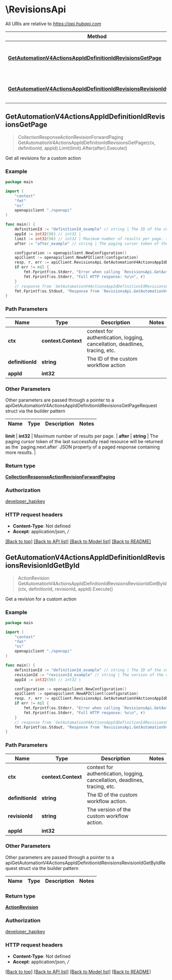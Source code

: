 # \RevisionsApi

All URIs are relative to *https://api.hubapi.com*

Method | HTTP request | Description
------------- | ------------- | -------------
[**GetAutomationV4ActionsAppIdDefinitionIdRevisionsGetPage**](RevisionsApi.md#GetAutomationV4ActionsAppIdDefinitionIdRevisionsGetPage) | **Get** /automation/v4/actions/{appId}/{definitionId}/revisions | Get all revisions for a custom action
[**GetAutomationV4ActionsAppIdDefinitionIdRevisionsRevisionIdGetById**](RevisionsApi.md#GetAutomationV4ActionsAppIdDefinitionIdRevisionsRevisionIdGetById) | **Get** /automation/v4/actions/{appId}/{definitionId}/revisions/{revisionId} | Get a revision for a custom action



## GetAutomationV4ActionsAppIdDefinitionIdRevisionsGetPage

> CollectionResponseActionRevisionForwardPaging GetAutomationV4ActionsAppIdDefinitionIdRevisionsGetPage(ctx, definitionId, appId).Limit(limit).After(after).Execute()

Get all revisions for a custom action



### Example

```go
package main

import (
    "context"
    "fmt"
    "os"
    openapiclient "./openapi"
)

func main() {
    definitionId := "definitionId_example" // string | The ID of the custom workflow action
    appId := int32(56) // int32 | 
    limit := int32(56) // int32 | Maximum number of results per page. (optional)
    after := "after_example" // string | The paging cursor token of the last successfully read resource will be returned as the `paging.next.after` JSON property of a paged response containing more results. (optional)

    configuration := openapiclient.NewConfiguration()
    apiClient := openapiclient.NewAPIClient(configuration)
    resp, r, err := apiClient.RevisionsApi.GetAutomationV4ActionsAppIdDefinitionIdRevisionsGetPage(context.Background(), definitionId, appId).Limit(limit).After(after).Execute()
    if err != nil {
        fmt.Fprintf(os.Stderr, "Error when calling `RevisionsApi.GetAutomationV4ActionsAppIdDefinitionIdRevisionsGetPage``: %v\n", err)
        fmt.Fprintf(os.Stderr, "Full HTTP response: %v\n", r)
    }
    // response from `GetAutomationV4ActionsAppIdDefinitionIdRevisionsGetPage`: CollectionResponseActionRevisionForwardPaging
    fmt.Fprintf(os.Stdout, "Response from `RevisionsApi.GetAutomationV4ActionsAppIdDefinitionIdRevisionsGetPage`: %v\n", resp)
}
```

### Path Parameters


Name | Type | Description  | Notes
------------- | ------------- | ------------- | -------------
**ctx** | **context.Context** | context for authentication, logging, cancellation, deadlines, tracing, etc.
**definitionId** | **string** | The ID of the custom workflow action | 
**appId** | **int32** |  | 

### Other Parameters

Other parameters are passed through a pointer to a apiGetAutomationV4ActionsAppIdDefinitionIdRevisionsGetPageRequest struct via the builder pattern


Name | Type | Description  | Notes
------------- | ------------- | ------------- | -------------


 **limit** | **int32** | Maximum number of results per page. | 
 **after** | **string** | The paging cursor token of the last successfully read resource will be returned as the &#x60;paging.next.after&#x60; JSON property of a paged response containing more results. | 

### Return type

[**CollectionResponseActionRevisionForwardPaging**](CollectionResponseActionRevisionForwardPaging.md)

### Authorization

[developer_hapikey](../README.md#developer_hapikey)

### HTTP request headers

- **Content-Type**: Not defined
- **Accept**: application/json, */*

[[Back to top]](#) [[Back to API list]](../README.md#documentation-for-api-endpoints)
[[Back to Model list]](../README.md#documentation-for-models)
[[Back to README]](../README.md)


## GetAutomationV4ActionsAppIdDefinitionIdRevisionsRevisionIdGetById

> ActionRevision GetAutomationV4ActionsAppIdDefinitionIdRevisionsRevisionIdGetById(ctx, definitionId, revisionId, appId).Execute()

Get a revision for a custom action



### Example

```go
package main

import (
    "context"
    "fmt"
    "os"
    openapiclient "./openapi"
)

func main() {
    definitionId := "definitionId_example" // string | The ID of the custom workflow action.
    revisionId := "revisionId_example" // string | The version of the custom workflow action.
    appId := int32(56) // int32 | 

    configuration := openapiclient.NewConfiguration()
    apiClient := openapiclient.NewAPIClient(configuration)
    resp, r, err := apiClient.RevisionsApi.GetAutomationV4ActionsAppIdDefinitionIdRevisionsRevisionIdGetById(context.Background(), definitionId, revisionId, appId).Execute()
    if err != nil {
        fmt.Fprintf(os.Stderr, "Error when calling `RevisionsApi.GetAutomationV4ActionsAppIdDefinitionIdRevisionsRevisionIdGetById``: %v\n", err)
        fmt.Fprintf(os.Stderr, "Full HTTP response: %v\n", r)
    }
    // response from `GetAutomationV4ActionsAppIdDefinitionIdRevisionsRevisionIdGetById`: ActionRevision
    fmt.Fprintf(os.Stdout, "Response from `RevisionsApi.GetAutomationV4ActionsAppIdDefinitionIdRevisionsRevisionIdGetById`: %v\n", resp)
}
```

### Path Parameters


Name | Type | Description  | Notes
------------- | ------------- | ------------- | -------------
**ctx** | **context.Context** | context for authentication, logging, cancellation, deadlines, tracing, etc.
**definitionId** | **string** | The ID of the custom workflow action. | 
**revisionId** | **string** | The version of the custom workflow action. | 
**appId** | **int32** |  | 

### Other Parameters

Other parameters are passed through a pointer to a apiGetAutomationV4ActionsAppIdDefinitionIdRevisionsRevisionIdGetByIdRequest struct via the builder pattern


Name | Type | Description  | Notes
------------- | ------------- | ------------- | -------------




### Return type

[**ActionRevision**](ActionRevision.md)

### Authorization

[developer_hapikey](../README.md#developer_hapikey)

### HTTP request headers

- **Content-Type**: Not defined
- **Accept**: application/json, */*

[[Back to top]](#) [[Back to API list]](../README.md#documentation-for-api-endpoints)
[[Back to Model list]](../README.md#documentation-for-models)
[[Back to README]](../README.md)

